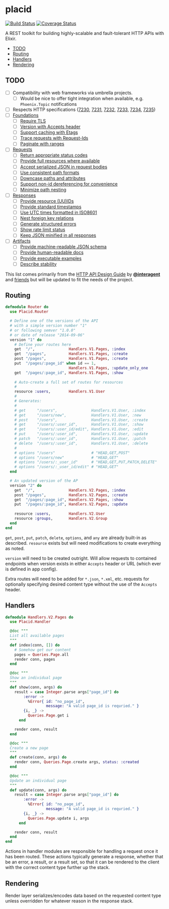 # placid
[![Build Status](https://img.shields.io/travis/slogsdon/placid.svg)](https://travis-ci.org/slogsdon/placid)
[![Coverage Status](https://img.shields.io/coveralls/slogsdon/placid.svg)](https://coveralls.io/r/slogsdon/placid)

A REST toolkit for building highly-scalable and fault-tolerant HTTP APIs with Elixir.

- [TODO](#todo)
- [Routing](#routing)
- [Handlers](#handlers)
- [Rendering](#rendering)

## TODO

- [ ] Compatibility with web frameworks via umbrella projects.
  - [ ] Would be nice to offer tight integration when available, e.g. `Phoenix.Topic` notifications
- [ ] Respects HTTP specifications ([7230](http://tools.ietf.org/pdf/rfc7230.pdf), 
  [7231](http://tools.ietf.org/pdf/rfc7231.pdf),
  [7232](http://tools.ietf.org/pdf/rfc7232.pdf), 
  [7233](http://tools.ietf.org/pdf/rfc7233.pdf), 
  [7234](http://tools.ietf.org/pdf/rfc7234.pdf), 
  [7235](http://tools.ietf.org/pdf/rfc7235.pdf))
- [ ] [Foundations](https://github.com/interagent/http-api-design#foundations)
  - [ ] [Require TLS](https://github.com/interagent/http-api-design#require-tls)
  - [ ] [Version with Accepts header](https://github.com/interagent/http-api-design#version-with-accepts-header)
  - [ ] [Support caching with Etags](https://github.com/interagent/http-api-design#support-caching-with-etags)
  - [ ] [Trace requests with Request-Ids](https://github.com/interagent/http-api-design#trace-requests-with-request-ids)
  - [ ] [Paginate with ranges](https://github.com/interagent/http-api-design#paginate-with-ranges)
- [ ] [Requests](https://github.com/interagent/http-api-design#requests)
  - [ ] [Return appropriate status codes](https://github.com/interagent/http-api-design#return-appropriate-status-codes)
  - [ ] [Provide full resources where available](https://github.com/interagent/http-api-design#provide-full-resources-where-available)
  - [ ] [Accept serialized JSON in request bodies](https://github.com/interagent/http-api-design#accept-serialized-json-in-request-bodies)
  - [ ] [Use consistent path formats](https://github.com/interagent/http-api-design#use-consistent-path-formats)
  - [ ] [Downcase paths and attributes](https://github.com/interagent/http-api-design#downcase-paths-and-attributes)
  - [ ] [Support non-id dereferencing for convenience](https://github.com/interagent/http-api-design#support-non-id-dereferencing-for-convenience)
  - [ ] [Minimize path nesting](https://github.com/interagent/http-api-design#minimize-path-nesting)
- [ ] [Responses](https://github.com/interagent/http-api-design#responses)
  - [ ] [Provide resource (UU)IDs](https://github.com/interagent/http-api-design#provide-resource-uuids)
  - [ ] [Provide standard timestamps](https://github.com/interagent/http-api-design#provide-standard-timestamps)
  - [ ] [Use UTC times formatted in ISO8601](https://github.com/interagent/http-api-design#use-utc-times-formatted-in-iso8601)
  - [ ] [Nest foreign key relations](https://github.com/interagent/http-api-design#nest-foreign-key-relations)
  - [ ] [Generate structured errors](https://github.com/interagent/http-api-design#generate-structured-errors)
  - [ ] [Show rate limit status](https://github.com/interagent/http-api-design#show-rate-limit-status)
  - [ ] [Keep JSON minified in all responses](https://github.com/interagent/http-api-design#keep-json-minified-in-all-responses)
- [ ] [Artifacts](https://github.com/interagent/http-api-design#artifacts)
  - [ ] [Provide machine-readable JSON schema](https://github.com/interagent/http-api-design#provide-machine-readable-json-schema)
  - [ ] [Provide human-readable docs](https://github.com/interagent/http-api-design#provide-human-readable-docs)
  - [ ] [Provide executable examples](https://github.com/interagent/http-api-design#provide-executable-examples)
  - [ ] [Describe stability](https://github.com/interagent/http-api-design#describe-stability)
  
This list comes primarily from the [HTTP API Design Guide](https://github.com/interagent/http-api-design) by [**@interagent**](/interagent) and [friends](https://github.com/interagent/http-api-design/graphs/contributors) but will be updated to fit the needs of the project.

## Routing

```elixir
defmodule Router do
  use Placid.Router

  # Define one of the versions of the API
  # with a simple version number "1"
  # or following semver "1.0.0"
  # or date of release "2014-09-06"
  version "1" do 
    # Define your routes here
    get  "/",               Handlers.V1.Pages, :index
    get  "/pages",          Handlers.V1.Pages, :create
    post "/pages",          Handlers.V1.Pages, :create
    put  "/pages/:page_id" when id == 1,
                            Handlers.V1.Pages, :update_only_one
    get  "/pages/:page_id", Handlers.V1.Pages, :show
    
    # Auto-create a full set of routes for resources
    #
    resource :users,        Handlers.V1.User
    #
    # Generates:
    #
    # get     "/users",               Handlers.V1.User, :index
    # get     "/users/new",           Handlers.V1.User, :new
    # post    "/users",               Handlers.V1.User, :create
    # get     "/users/:user_id",      Handlers.V1.User, :show
    # get     "/users/:user_id/edit", Handlers.V1.User, :edit
    # put     "/users/:user_id",      Handlers.V1.User, :update
    # patch   "/users/:user_id",      Handlers.V1.User, :patch
    # delete  "/users/:user_id",      Handlers.V1.User, :delete
    #
    # options "/users"                # "HEAD,GET,POST"
    # options "/users/new"            # "HEAD,GET"
    # options "/users/:_user_id"      # "HEAD,GET,PUT,PATCH,DELETE"
    # options "/users/:_user_id/edit" # "HEAD,GET"
  end

  # An updated version of the AP
  version "2" do 
    get  "/",               Handlers.V2.Pages, :index
    post "/pages",          Handlers.V2.Pages, :create
    get  "/pages/:page_id", Handlers.V2.Pages, :show
    put  "/pages/:page_id", Handlers.V2.Pages, :update
    
    resource :users,        Handlers.V2.User
    resource :groups,       Handlers.V2.Group
  end
end
```

`get`, `post`, `put`, `patch`, `delete`, `options`, and `any` are already built-in as described. `resource` exists but will need modifications to create everything as noted.

`version` will need to be created outright. Will allow requests to contained endpoints when version exists in either `Accepts` header or URL (which ever is defined in app config).

Extra routes will need to be added for `*.json`, `*.xml`, etc. requests for optionally specifying desired content type without the use of the `Accepts` header.

## Handlers

```elixir
defmodule Handlers.V2.Pages do
  use Placid.Handler

  @doc """
  List all available pages
  """
  def index(conn, []) do
    # Somehow get our content
    pages = Queries.Page.all
    render conn, pages
  end

  @doc """
  Show an individual page
  """
  def show(conn, args) do
    result = case Integer.parse args["page_id"] do
        :error -> 
          %Error{ id: "no_page_id",
                  message: "A valid page_id is requried." }
        {i, _} ->
          Queries.Page.get i
      end

    render conn, result
  end

  @doc """
  Create a new page
  """
  def create(conn, args) do
    render conn, Queries.Page.create args, status: :created
  end

  @doc """
  Update an individual page
  """
  def update(conn, args) do
    result = case Integer.parse args["page_id"] do
        :error -> 
          %Error{ id: "no_page_id",
                  message: "A valid page_id is requried." }
        {i, _} ->
          Queries.Page.update i, args
      end

    render conn, result
  end
end
```

Actions in handler modules are responsible for handling a request once it has been routed. These actions typically generate a response, whether that be an error, a result, or a result set, so that it can be rendered to the client with the correct content type further up the stack.

## Rendering

Render layer serializes/encodes data based on the requested content type unless overridden for whatever reason in the response stack.